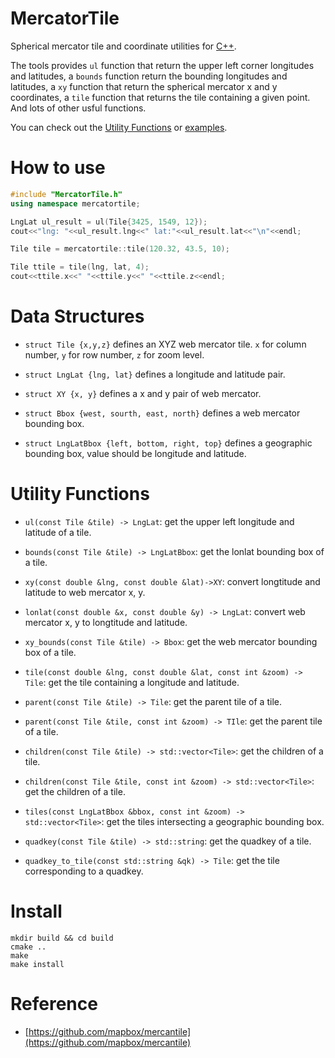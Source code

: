 # MercatorTile

Spherical mercator tile and coordinate utilities for [C++](https://en.cppreference.com/w/).

The tools provides `ul` function that return the upper left corner longitudes and latitudes, a `bounds` function return the bounding longitudes and latitudes, a `xy` function that return the spherical mercator x and y coordinates, a `tile` function that returns the tile containing a given point. And lots of other usful functions.

You can check out the [Utility Functions](#utility-functions) or [examples](./examples/example.cpp).


# How to use

```C++
#include "MercatorTile.h"
using namespace mercatortile;

LngLat ul_result = ul(Tile{3425, 1549, 12});
cout<<"lng: "<<ul_result.lng<<" lat:"<<ul_result.lat<<"\n"<<endl;

Tile tile = mercatortile::tile(120.32, 43.5, 10);

Tile ttile = tile(lng, lat, 4);
cout<<ttile.x<<" "<<ttile.y<<" "<<ttile.z<<endl;
```

# Data Structures
- `struct Tile {x,y,z}` defines an XYZ web mercator tile. `x` for column number, `y` for row number, `z` for zoom level.

- `struct LngLat {lng, lat}` defines a longitude and latitude pair.

- `struct XY {x, y}` defines a x and y pair of web mercator.

- `struct Bbox {west, sourth, east, north}` defines a web mercator bounding box.

- `struct LngLatBbox {left, bottom, right, top}` defines a geographic bounding box, value should be longitude and latitude.


# Utility Functions

- `ul(const Tile &tile) -> LngLat`: get the upper left longitude and latitude of a tile.

- `bounds(const Tile &tile) -> LngLatBbox`: get the lonlat bounding box of a tile.

- `xy(const double &lng, const double &lat)->XY`: convert longtitude and latitude to web mercator x, y.

- `lonlat(const double &x, const double &y) -> LngLat`: convert  web mercator x, y to longtitude and latitude.

- `xy_bounds(const Tile &tile) -> Bbox`: get the web mercator bounding box of a tile.

- `tile(const double &lng, const double &lat, const int &zoom) -> Tile`: get the tile containing a longitude and latitude.

- `parent(const Tile &tile) -> Tile`: get the parent tile of a tile.
- `parent(const Tile &tile, const int &zoom) -> TIle`: get the parent tile of a tile.

- `children(const Tile &tile) -> std::vector<Tile>`: get the children of a tile.
- `children(const Tile &tile, const int &zoom) -> std::vector<Tile>`: get the children of a tile.

- `tiles(const LngLatBbox &bbox, const int &zoom) -> std::vector<Tile>`: get the tiles intersecting a geographic bounding box.

- `quadkey(const Tile &tile) -> std::string`:  get the quadkey of a tile.

- `quadkey_to_tile(const std::string &qk) -> Tile`: get the tile corresponding to a quadkey.

# Install
```
mkdir build && cd build
cmake ..
make
make install
```

# Reference

- [https://github.com/mapbox/mercantile](https://github.com/mapbox/mercantile)